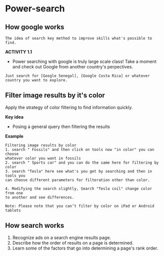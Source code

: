 # Power-search


## How google works
```
The idea of search key method to improve skills what's possible to find.
```
**ACTIVITY 1.1**
+ Power searching with google is truly large scale class! Take a moment and check out Google from another country's perpectives.
```
Just search for [Google Senegal], [Google Costa Rica] or whatever country you want to explore.
```

## Filter image results by it's color
Apply the strategy of color filtering to find information quickly.

**Key idea**
+ Posing a general query then filtering the results

**Example**
```
Filtering image results by color
1. search " Fossils" and then click on tools now "in color" you can choose 
whatever color you want in fossils
2. search " Sports car" and you can do the same here for filtering by color
3. search "Tesla" here see what's you get by searching and then in tools you 
can choose different parameters for filteration other than color.

4. Modifying the search slightly, Search "Tesla coil" change color from one 
to another and see differences.

```
```
Note: Please note that you can’t filter by color on iPad or Android tablets
```

## How search works
1. Recognize ads on a search engine results page.
2. Describe how the order of results on a page is determined.
3. Learn some of the factors that go into determining a page's rank order.



